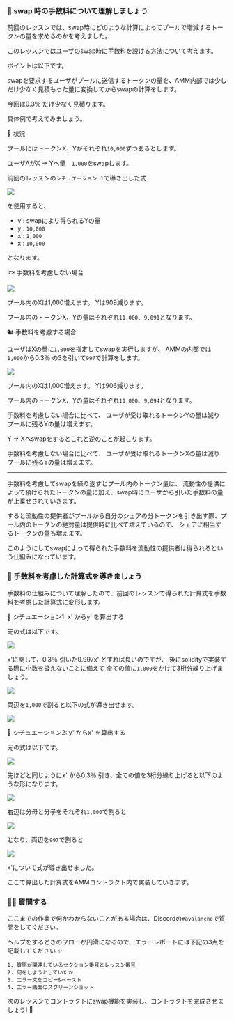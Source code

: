 ### 🐣 swap 時の手数料について理解しましょう

前回のレッスンでは、swap時にどのような計算によってプールで増減するトークンの量を求めるのかを考えました。

このレッスンではユーザのswap時に手数料を設ける方法について考えます。

ポイントは以下です。

swapを要求するユーザがプールに送信するトークンの量を、AMM内部では少しだけ少なく見積もった量に変換してからswapの計算をします。

今回は0.3％ だけ少なく見積ります。

具体例で考えてみましょう。

🦴 状況

プールにはトークンX、Yがそれぞれ`10,000`ずつあるとします。

ユーザAがX -> Yへ量　`1,000`をswapします。

前回のレッスンの`シチュエーション 1`で導き出した式

![](/public/images/AVAX-AMM/section-2/2_2_1.png)

を使用すると、

- y': swapにより得られるYの量
- y : `10,000`
- x': `1,000`
- x : `10,000`

となります。

🐟 手数料を考慮しない場合

![](/public/images/AVAX-AMM/section-2/2_2_2.png)

プール内のXは1,000増えます。
Yは909減ります。

プール内のトークンX、Yの量はそれぞれ`11,000`、`9,091`となります。

🐿️ 手数料を考慮する場合

ユーザはXの量に`1,000`を指定してswapを実行しますが、
AMMの内部では`1,000`から0.3％ の3を引いて`997`で計算をします。

![](/public/images/AVAX-AMM/section-2/2_2_3.png)

プール内のXは1,000増えます。
Yは906減ります。

プール内のトークンX、Yの量はそれぞれ`11,000`、`9,094`となります。

手数料を考慮しない場合に比べて、
ユーザが受け取れるトークンYの量は減り
プールに残るYの量は増えます。

Y -> Xへswapをするとこれと逆のことが起こります。

手数料を考慮しない場合に比べて、
ユーザが受け取れるトークンXの量は減り
プールに残るYの量は増えます。

---

手数料を考慮してswapを繰り返すとプール内のトークン量は、
流動性の提供によって預けられたトークンの量に加え、swap時にユーザから引いた手数料の量が上乗せされていきます。

すると流動性の提供者がプールから自分のシェアの分トークンを引き出す際、プール内のトークンの絶対量は提供時に比べて増えているので、
シェアに相当するトークンの量も増えます。

このようにしてswapによって得られた手数料を流動性の提供者は得られるという仕組みになっています。

### 🐔 手数料を考慮した計算式を導きましょう

手数料の仕組みについて理解したので、前回のレッスンで得られた計算式を手数料を考慮した計算式に変形します。

🦕 シチュエーション1: x' からy' を算出する

元の式は以下です。

![](/public/images/AVAX-AMM/section-2/2_2_1.png)

x'に関して、0.3％ 引いた0.997x' とすれば良いのですが、
後にsolidityで実装する際に小数を扱えないことに備えて
全ての値に`1,000`をかけて3桁分繰り上げましょう。

![](/public/images/AVAX-AMM/section-2/2_2_4.png)

両辺を`1,000`で割ると以下の式が導き出せます。

![](/public/images/AVAX-AMM/section-2/2_2_5.png)

🐬 シチュエーション2: y' からx' を算出する

元の式は以下です。

![](/public/images/AVAX-AMM/section-2/2_2_6.png)

先ほどと同じようにx' から0.3％ 引き、全ての値を3桁分繰り上げると以下のような形になります。

![](/public/images/AVAX-AMM/section-2/2_2_7.png)

右辺は分母と分子をそれぞれ`1,000`で割ると

![](/public/images/AVAX-AMM/section-2/2_2_8.png)

となり、両辺を`997`で割ると

![](/public/images/AVAX-AMM/section-2/2_2_9.png)

x'について式が導き出せました。

ここで算出した計算式をAMMコントラクト内で実装していきます。

### 🙋‍♂️ 質問する

ここまでの作業で何かわからないことがある場合は、Discordの`#avalanche`で質問をしてください。

ヘルプをするときのフローが円滑になるので、エラーレポートには下記の3点を記載してください ✨

```
1. 質問が関連しているセクション番号とレッスン番号
2. 何をしようとしていたか
3. エラー文をコピー&ペースト
4. エラー画面のスクリーンショット
```

次のレッスンでコントラクトにswap機能を実装し、コントラクトを完成させましょう! 🎉
